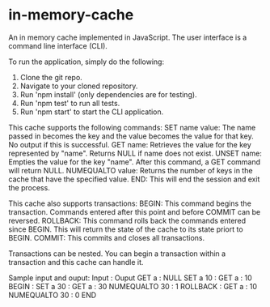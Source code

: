 # in-memory-cache
An in memory cache implemented in JavaScript. The user interface is a command line interface (CLI).

To run the application, simply do the following:
1. Clone the git repo.
2. Navigate to your cloned repository.
3. Run 'npm install' (only dependencies are for testing).
4. Run 'npm test' to run all tests.
5. Run 'npm start' to start the CLI application.

This cache supports the following commands:
SET name value: The name passed in becomes the key and the value becomes the value for that key. No output if this is successful.
GET name: Retrieves the value for the key represented by "name". Returns NULL if name does not exist.
UNSET name: Empties the value for the key "name". After this command, a GET command will return NULL.
NUMEQUALTO value: Returns the number of keys in the cache that have the specified value.
END: This will end the session and exit the process.

This cache also supports transactions:
BEGIN: This command begins the transaction. Commands entered after this point and before COMMIT can be reversed.
ROLLBACK: This command rolls back the commands entered since BEGIN. This will return the state of the cache to its state priort to BEGIN.
COMMIT: This commits and closes all transactions.

Transactions can be nested. You can begin a transaction within a transaction and this cache can handle it.

Sample input and ouput:
Input : Ouput
GET a : NULL
SET a 10 : 
GET a : 10
BEGIN : 
SET a 30 : 
GET a : 30
NUMEQUALTO 30 : 1
ROLLBACK :
GET a : 10
NUMEQUALTO 30 : 0
END

